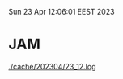 Sun 23 Apr 12:06:01 EEST 2023
# JAM
<a href='./cache/202304/23_12.log'>./cache/202304/23_12.log</a>
